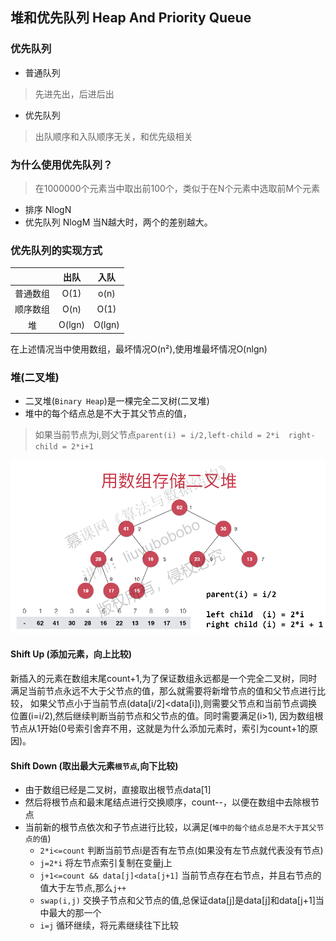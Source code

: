 ## 堆和优先队列 Heap And Priority Queue

### 优先队列
+ 普通队列
> 先进先出，后进后出
+ 优先队列
> 出队顺序和入队顺序无关，和优先级相关

### 为什么使用优先队列？
> 在1000000个元素当中取出前100个，类似于在N个元素中选取前M个元素
+ 排序 NlogN
+ 优先队列 NlogM
当N越大时，两个的差别越大。

### 优先队列的实现方式

|          |  出队  |  入队  |
| :------: | :----: | :----: |
| 普通数组 |  O(1)  |  o(n)  |
| 顺序数组 |  O(n)  |  O(1)  |
|    堆    | O(lgn) | O(lgn) |

在上述情况当中使用数组，最坏情况O(n²),使用堆最坏情况O(nlgn)

### 堆(二叉堆)
+ 二叉堆(`Binary Heap`)是一棵完全二叉树(二叉堆)
+ 堆中的每个结点总是不大于其父节点的值，
> 如果当前节点为i,则父节点`parent(i) = i/2,left-child = 2*i  right-child = 2*i+1`

![二叉堆](images/binary-heap.png)

#### Shift Up (添加元素，向上比较)

新插入的元素在数组末尾count+1,为了保证数组永远都是一个完全二叉树，同时满足当前节点永远不大于父节点的值，那么就需要将新增节点的值和父节点进行比较，
如果父节点小于当前节点(data[i/2]<data[i]),则需要父节点和当前节点调换位置(i=i/2),然后继续判断当前节点和父节点的值。同时需要满足(i>1),
因为数组根节点从1开始(0号索引舍弃不用，这就是为什么添加元素时，索引为count+1的原因)。 

#### Shift Down (取出最大元素`根节点`,向下比较)

+ 由于数组已经是二叉树，直接取出根节点data[1]
+ 然后将根节点和最末尾结点进行交换顺序，count--，以便在数组中去除根节点
+ 当前新的根节点依次和子节点进行比较，以满足(`堆中的每个结点总是不大于其父节点的值`)
    - `2*i<=count` 判断当前节点i是否有左节点(如果没有左节点就代表没有节点)
    - `j=2*i` 将左节点索引复制在变量j上
    - `j+1<=count && data[j]<data[j+1]` 当前节点存在右节点，并且右节点的值大于左节点,那么`j++`
    - `swap(i,j)` 交换子节点和父节点的值,总保证data[j]是data[j]和data[j+1]当中最大的那一个
    - `i=j` 循环继续，将元素继续往下比较